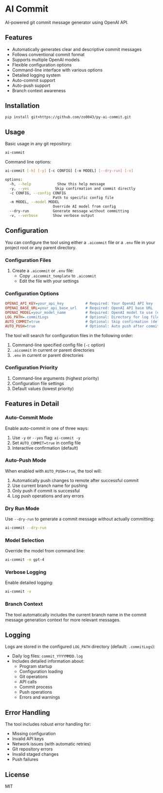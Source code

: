 # AI Commit

AI-powered git commit message generator using OpenAI API.

## Features

- Automatically generates clear and descriptive commit messages
- Follows conventional commit format
- Supports multiple OpenAI models
- Flexible configuration options
- Command-line interface with various options
- Detailed logging system
- Auto-commit support
- Auto-push support
- Branch context awareness

## Installation

```bash
pip install git+https://github.com/zo0043/py-ai-commit.git
```

## Usage

Basic usage in any git repository:

```bash
ai-commit
```

Command line options:

```bash
ai-commit [-h] [-y] [-c CONFIG] [-m MODEL] [--dry-run] [-v]

options:
  -h, --help            Show this help message
  -y, --yes            Skip confirmation and commit directly
  -c CONFIG, --config CONFIG
                      Path to specific config file
  -m MODEL, --model MODEL
                      Override AI model from config
  --dry-run           Generate message without committing
  -v, --verbose       Show verbose output
```

## Configuration

You can configure the tool using either a `.aicommit` file or a `.env` file in your project root or any parent directory.

### Configuration Files

1. Create a `.aicommit` or `.env` file:
   - Copy `.aicommit_template` to `.aicommit`
   - Edit the file with your settings

### Configuration Options

```ini
OPENAI_API_KEY=your_api_key          # Required: Your OpenAI API key
OPENAI_BASE_URL=your_api_base_url    # Required: OpenAI API base URL
OPENAI_MODEL=your_model_name         # Required: OpenAI model to use (e.g., gpt-3.5-turbo)
LOG_PATH=.commitLogs                 # Optional: Directory for log files (default: .commitLogs)
AUTO_COMMIT=true                     # Optional: Skip confirmation (default: false)
AUTO_PUSH=true                       # Optional: Auto push after commit (default: false)
```

The tool will search for configuration files in the following order:
1. Command-line specified config file (`-c` option)
2. `.aicommit` in current or parent directories
3. `.env` in current or parent directories

### Configuration Priority

1. Command-line arguments (highest priority)
2. Configuration file settings
3. Default values (lowest priority)

## Features in Detail

### Auto-Commit Mode

Enable auto-commit in one of three ways:
1. Use `-y` or `--yes` flag: `ai-commit -y`
2. Set `AUTO_COMMIT=true` in config file
3. Interactive confirmation (default)

### Auto-Push Mode

When enabled with `AUTO_PUSH=true`, the tool will:
1. Automatically push changes to remote after successful commit
2. Use current branch name for pushing
3. Only push if commit is successful
4. Log push operations and any errors

### Dry Run Mode

Use `--dry-run` to generate a commit message without actually committing:
```bash
ai-commit --dry-run
```

### Model Selection

Override the model from command line:
```bash
ai-commit -m gpt-4
```

### Verbose Logging

Enable detailed logging:
```bash
ai-commit -v
```

### Branch Context

The tool automatically includes the current branch name in the commit message generation context for more relevant messages.

## Logging

Logs are stored in the configured `LOG_PATH` directory (default: `.commitLogs`):
- Daily log files: `commit_YYYYMMDD.log`
- Includes detailed information about:
  - Program startup
  - Configuration loading
  - Git operations
  - API calls
  - Commit process
  - Push operations
  - Errors and warnings

## Error Handling

The tool includes robust error handling for:
- Missing configuration
- Invalid API keys
- Network issues (with automatic retries)
- Git repository errors
- Invalid staged changes
- Push failures

## License

MIT
